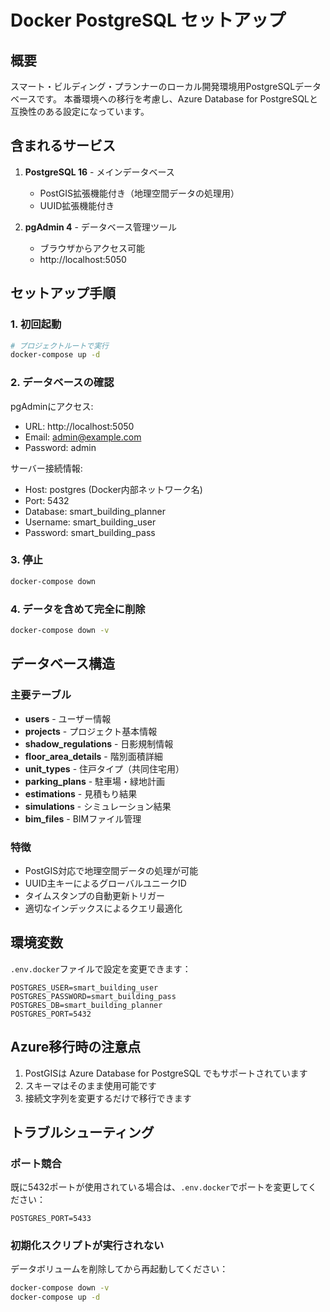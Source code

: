 # Docker PostgreSQL セットアップ

## 概要

スマート・ビルディング・プランナーのローカル開発環境用PostgreSQLデータベースです。
本番環境への移行を考慮し、Azure Database for PostgreSQLと互換性のある設定になっています。

## 含まれるサービス

1. **PostgreSQL 16** - メインデータベース
   - PostGIS拡張機能付き（地理空間データの処理用）
   - UUID拡張機能付き

2. **pgAdmin 4** - データベース管理ツール
   - ブラウザからアクセス可能
   - http://localhost:5050

## セットアップ手順

### 1. 初回起動

```bash
# プロジェクトルートで実行
docker-compose up -d
```

### 2. データベースの確認

pgAdminにアクセス:
- URL: http://localhost:5050
- Email: admin@example.com
- Password: admin

サーバー接続情報:
- Host: postgres (Docker内部ネットワーク名)
- Port: 5432
- Database: smart_building_planner
- Username: smart_building_user
- Password: smart_building_pass

### 3. 停止

```bash
docker-compose down
```

### 4. データを含めて完全に削除

```bash
docker-compose down -v
```

## データベース構造

### 主要テーブル

- **users** - ユーザー情報
- **projects** - プロジェクト基本情報
- **shadow_regulations** - 日影規制情報
- **floor_area_details** - 階別面積詳細
- **unit_types** - 住戸タイプ（共同住宅用）
- **parking_plans** - 駐車場・緑地計画
- **estimations** - 見積もり結果
- **simulations** - シミュレーション結果
- **bim_files** - BIMファイル管理

### 特徴

- PostGIS対応で地理空間データの処理が可能
- UUID主キーによるグローバルユニークID
- タイムスタンプの自動更新トリガー
- 適切なインデックスによるクエリ最適化

## 環境変数

`.env.docker`ファイルで設定を変更できます：

```env
POSTGRES_USER=smart_building_user
POSTGRES_PASSWORD=smart_building_pass
POSTGRES_DB=smart_building_planner
POSTGRES_PORT=5432
```

## Azure移行時の注意点

1. PostGISは Azure Database for PostgreSQL でもサポートされています
2. スキーマはそのまま使用可能です
3. 接続文字列を変更するだけで移行できます

## トラブルシューティング

### ポート競合

既に5432ポートが使用されている場合は、`.env.docker`でポートを変更してください：

```env
POSTGRES_PORT=5433
```

### 初期化スクリプトが実行されない

データボリュームを削除してから再起動してください：

```bash
docker-compose down -v
docker-compose up -d
```